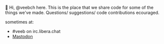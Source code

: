 👋 Hi, @veebch here. This is the place that we share code for some of the things we've made. Questions/ suggestions/ code contributions ecouraged.

sometimes at:
- #veeb on irc.libera.chat
- <a rel="nofollow" href="https://fosstodon.org/@veeb">Mastodon</a>

<!---
veebch/veebch is a ✨ special ✨ repository because its `README.md` (this file) appears on your GitHub profile.
You can click the Preview link to take a look at your changes.
--->
